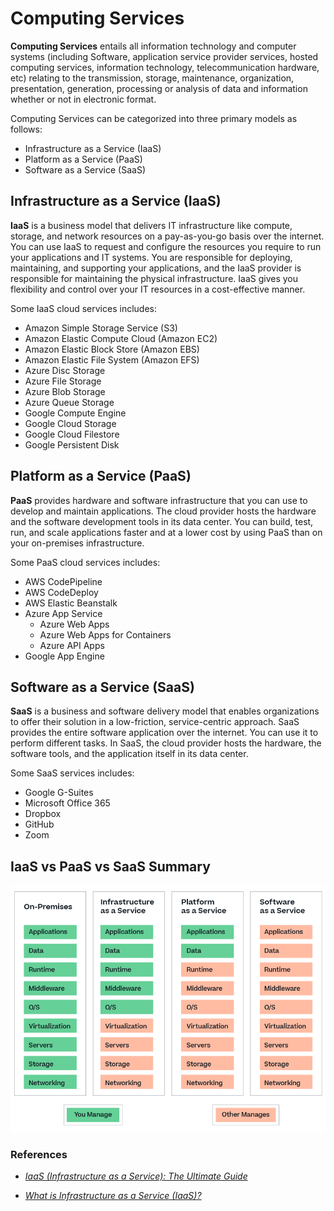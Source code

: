 # Computing Services

**Computing Services** entails all information technology and computer systems (including Software, application service provider services, hosted computing services, information technology, telecommunication hardware, etc) relating to the transmission, storage, maintenance, organization, presentation, generation, processing or analysis of data and information whether or not in electronic format.  

Computing Services can be categorized into three primary models as follows:

- Infrastructure as a Service (IaaS)
- Platform as a Service (PaaS)
- Software as a Service (SaaS)

## Infrastructure as a Service (IaaS)

**IaaS** is a business model that delivers IT infrastructure like compute, storage, and network resources on a pay-as-you-go basis over the internet. You can use IaaS to request and configure the resources you require to run your applications and IT systems. You are responsible for deploying, maintaining, and supporting your applications, and the IaaS provider is responsible for maintaining the physical infrastructure. IaaS gives you flexibility and control over your IT resources in a cost-effective manner.  

Some IaaS cloud services includes:  

- Amazon Simple Storage Service (S3)
- Amazon Elastic Compute Cloud (Amazon EC2)
- Amazon Elastic Block Store (Amazon EBS)
- Amazon Elastic File System (Amazon EFS)
- Azure Disc Storage
- Azure File Storage
- Azure Blob Storage
- Azure Queue Storage
- Google Compute Engine
- Google Cloud Storage
- Google Cloud Filestore
- Google Persistent Disk

## Platform as a Service (PaaS)

**PaaS** provides hardware and software infrastructure that you can use to develop and maintain applications. The cloud provider hosts the hardware and the software development tools in its data center. You can build, test, run, and scale applications faster and at a lower cost by using PaaS than on your on-premises infrastructure.  

Some PaaS cloud services includes:

- AWS CodePipeline
- AWS CodeDeploy
- AWS Elastic Beanstalk
- Azure App Service
  - Azure Web Apps
  - Azure Web Apps for Containers
  - Azure API Apps
- Google App Engine

## Software as a Service (SaaS)

**SaaS** is a business and software delivery model that enables organizations to offer their solution in a low-friction, service-centric approach. SaaS provides the entire software application over the internet. You can use it to perform different tasks. In SaaS, the cloud provider hosts the hardware, the software tools, and the application itself in its data center.  

Some SaaS services includes:

- Google G-Suites
- Microsoft Office 365
- Dropbox
- GitHub
- Zoom

## IaaS vs PaaS vs SaaS Summary

![IaaS vs PaaS vs SaaS]([./../cloud-service-model-compare.png "Key Differences Between IaaS, PaaS and SaaS")

### References

- [*IaaS (Infrastructure as a Service):
The Ultimate Guide*](https://cloud.netapp.com/iaas)  
  
- [*What is Infrastructure as a Service (IaaS)?*](https://aws.amazon.com/what-is/iaas/)
